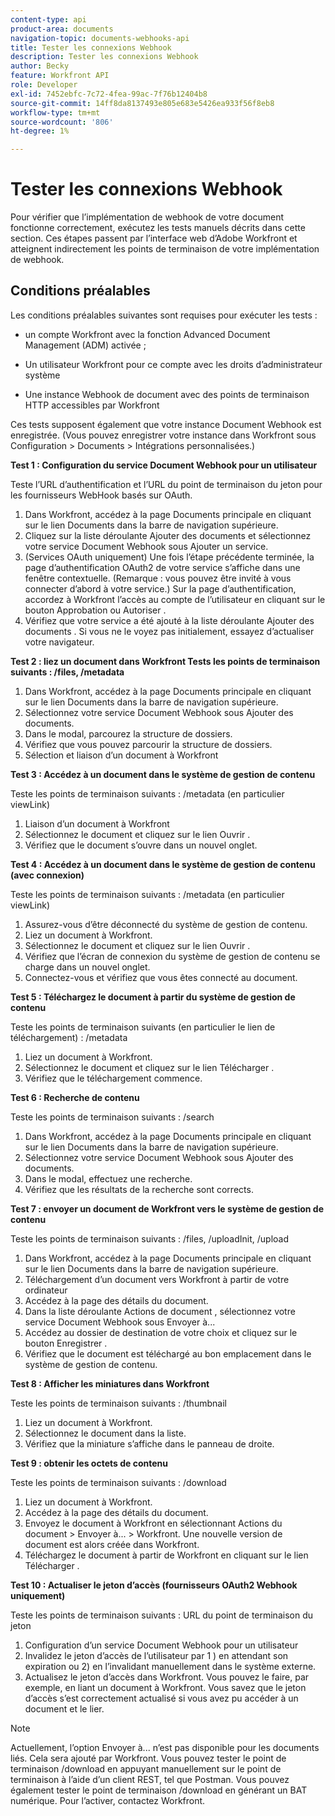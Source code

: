 ```yaml
---
content-type: api
product-area: documents
navigation-topic: documents-webhooks-api
title: Tester les connexions Webhook
description: Tester les connexions Webhook
author: Becky
feature: Workfront API
role: Developer
exl-id: 7452ebfc-7c72-4fea-99ac-7f76b12404b8
source-git-commit: 14ff8da8137493e805e683e5426ea933f56f8eb8
workflow-type: tm+mt
source-wordcount: '806'
ht-degree: 1%

---
```



# Tester les connexions Webhook

Pour vérifier que l’implémentation de webhook de votre document fonctionne correctement, exécutez les tests manuels décrits dans cette section. Ces étapes passent par l’interface web d’Adobe Workfront et atteignent indirectement les points de terminaison de votre implémentation de webhook.

## Conditions préalables

Les conditions préalables suivantes sont requises pour exécuter les tests :

* un compte Workfront avec la fonction Advanced Document Management (ADM) activée ;

* Un utilisateur Workfront pour ce compte avec les droits d’administrateur système

* Une instance Webhook de document avec des points de terminaison HTTP accessibles par Workfront

Ces tests supposent également que votre instance Document Webhook est enregistrée. (Vous pouvez enregistrer votre instance dans Workfront sous Configuration > Documents > Intégrations personnalisées.)

**Test 1 : Configuration du service Document Webhook pour un utilisateur**

Teste l’URL d’authentification et l’URL du point de terminaison du jeton pour les fournisseurs WebHook basés sur OAuth.

1. Dans Workfront, accédez à la page Documents principale en cliquant sur le lien Documents dans la barre de navigation supérieure.
1. Cliquez sur la liste déroulante Ajouter des documents et sélectionnez votre service Document Webhook sous Ajouter un service.
1. (Services OAuth uniquement) Une fois l’étape précédente terminée, la page d’authentification OAuth2 de votre service s’affiche dans une fenêtre contextuelle. (Remarque : vous pouvez être invité à vous connecter d’abord à votre service.) Sur la page d’authentification, accordez à Workfront l’accès au compte de l’utilisateur en cliquant sur le bouton Approbation ou Autoriser .
1. Vérifiez que votre service a été ajouté à la liste déroulante Ajouter des documents . Si vous ne le voyez pas initialement, essayez d’actualiser votre navigateur.

**Test 2 : liez un document dans Workfront Tests les points de terminaison suivants : /files, /metadata**

1. Dans Workfront, accédez à la page Documents principale en cliquant sur le lien Documents dans la barre de navigation supérieure.
1. Sélectionnez votre service Document Webhook sous Ajouter des documents.
1. Dans le modal, parcourez la structure de dossiers.
1. Vérifiez que vous pouvez parcourir la structure de dossiers.
1. Sélection et liaison d’un document à Workfront

**Test 3 : Accédez à un document dans le système de gestion de contenu**

Teste les points de terminaison suivants : /metadata (en particulier viewLink)

1. Liaison d’un document à Workfront
1. Sélectionnez le document et cliquez sur le lien Ouvrir .
1. Vérifiez que le document s’ouvre dans un nouvel onglet.

**Test 4 : Accédez à un document dans le système de gestion de contenu (avec connexion)**

Teste les points de terminaison suivants : /metadata (en particulier viewLink)

1. Assurez-vous d’être déconnecté du système de gestion de contenu.
1. Liez un document à Workfront.
1. Sélectionnez le document et cliquez sur le lien Ouvrir .
1. Vérifiez que l’écran de connexion du système de gestion de contenu se charge dans un nouvel onglet.
1. Connectez-vous et vérifiez que vous êtes connecté au document.

**Test 5 : Téléchargez le document à partir du système de gestion de contenu**

Teste les points de terminaison suivants (en particulier le lien de téléchargement) : /metadata 

1. Liez un document à Workfront.
1. Sélectionnez le document et cliquez sur le lien Télécharger .
1. Vérifiez que le téléchargement commence.

**Test 6 : Recherche de contenu**

Teste les points de terminaison suivants : /search

1. Dans Workfront, accédez à la page Documents principale en cliquant sur le lien Documents dans la barre de navigation supérieure.
1. Sélectionnez votre service Document Webhook sous Ajouter des documents.
1. Dans le modal, effectuez une recherche.
1. Vérifiez que les résultats de la recherche sont corrects.

**Test 7 : envoyer un document de Workfront vers le système de gestion de contenu**

Teste les points de terminaison suivants : /files, /uploadInit, /upload

1. Dans Workfront, accédez à la page Documents principale en cliquant sur le lien Documents dans la barre de navigation supérieure.
1. Téléchargement d’un document vers Workfront à partir de votre ordinateur
1. Accédez à la page des détails du document.
1. Dans la liste déroulante Actions de document , sélectionnez votre service Document Webhook sous Envoyer à...
1. Accédez au dossier de destination de votre choix et cliquez sur le bouton Enregistrer .
1. Vérifiez que le document est téléchargé au bon emplacement dans le système de gestion de contenu.

**Test 8 : Afficher les miniatures dans Workfront**

Teste les points de terminaison suivants : /thumbnail

1. Liez un document à Workfront.
1. Sélectionnez le document dans la liste.
1. Vérifiez que la miniature s’affiche dans le panneau de droite.

**Test 9 : obtenir les octets de contenu**

Teste les points de terminaison suivants : /download

1. Liez un document à Workfront.
1. Accédez à la page des détails du document.
1. Envoyez le document à Workfront en sélectionnant Actions du document > Envoyer à... > Workfront. Une nouvelle version de document est alors créée dans Workfront.
1. Téléchargez le document à partir de Workfront en cliquant sur le lien Télécharger .

**Test 10 : Actualiser le jeton d’accès (fournisseurs OAuth2 Webhook uniquement)**

Teste les points de terminaison suivants : URL du point de terminaison du jeton

1. Configuration d’un service Document Webhook pour un utilisateur
1. Invalidez le jeton d’accès de l’utilisateur par 1 ) en attendant son expiration ou 2) en l’invalidant manuellement dans le système externe.
1. Actualisez le jeton d’accès dans Workfront. Vous pouvez le faire, par exemple, en liant un document à Workfront. Vous savez que le jeton d’accès s’est correctement actualisé si vous avez pu accéder à un document et le lier.

>[!NOTE]
>
>Actuellement, l’option Envoyer à... n’est pas disponible pour les documents liés. Cela sera ajouté par Workfront. Vous pouvez tester le point de terminaison /download en appuyant manuellement sur le point de terminaison à l’aide d’un client REST, tel que Postman. Vous pouvez également tester le point de terminaison /download en générant un BAT numérique. Pour l’activer, contactez Workfront.
